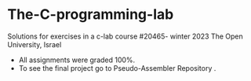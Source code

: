 # The-C-programming-lab
Solutions for exercises in a c-lab course #20465- winter 2023 The Open University, Israel

- All assignments were graded 100%.
- To see the final project go to Pseudo-Assembler Repository .
